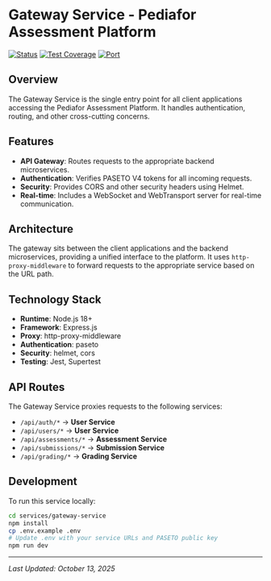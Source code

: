 # Gateway Service - Pediafor Assessment Platform

[![Status](https://img.shields.io/badge/Status-Production%20Ready-success)](.)
[![Test Coverage](https://img.shields.io/badge/Tests-High%20Test%20Coverage-success)](.)
[![Port](https://img.shields.io/badge/Port-3000-blue)](.)

## Overview

The Gateway Service is the single entry point for all client applications accessing the Pediafor Assessment Platform. It handles authentication, routing, and other cross-cutting concerns.

## Features

- **API Gateway**: Routes requests to the appropriate backend microservices.
- **Authentication**: Verifies PASETO V4 tokens for all incoming requests.
- **Security**: Provides CORS and other security headers using Helmet.
- **Real-time**: Includes a WebSocket and WebTransport server for real-time communication.

## Architecture

The gateway sits between the client applications and the backend microservices, providing a unified interface to the platform. It uses `http-proxy-middleware` to forward requests to the appropriate service based on the URL path.

## Technology Stack

- **Runtime**: Node.js 18+
- **Framework**: Express.js
- **Proxy**: http-proxy-middleware
- **Authentication**: paseto
- **Security**: helmet, cors
- **Testing**: Jest, Supertest

## API Routes

The Gateway Service proxies requests to the following services:

- `/api/auth/*` → **User Service**
- `/api/users/*` → **User Service**
- `/api/assessments/*` → **Assessment Service**
- `/api/submissions/*` → **Submission Service**
- `/api/grading/*` → **Grading Service**

## Development

To run this service locally:

```bash
cd services/gateway-service
npm install
cp .env.example .env
# Update .env with your service URLs and PASETO public key
npm run dev
```

---

*Last Updated: October 13, 2025*